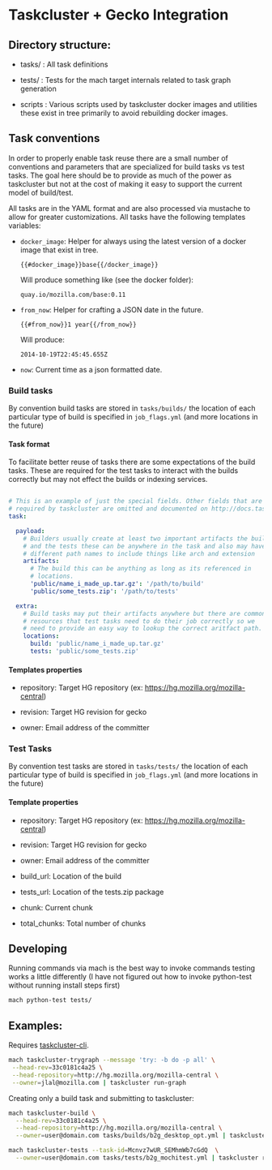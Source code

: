 # Taskcluster + Gecko Integration

## Directory structure:

  - tasks/  : All task definitions

  - tests/  : Tests for the mach target internals related to task graph
              generation

  - scripts : Various scripts used by taskcluster docker images and
              utilities these exist in tree primarily to avoid rebuilding
              docker images.

## Task conventions

In order to properly enable task reuse there are a small number of
conventions and parameters that are specialized for build tasks vs test
tasks. The goal here should be to provide as much of the power as
taskcluster but not at the cost of making it easy to support the current
model of build/test.


All tasks are in the YAML format and are also processed via mustache to
allow for greater customizations. All tasks have the following
templates variables:


  - `docker_image`: Helper for always using the latest version of a docker
    image that exist in tree.

    ```
    {{#docker_image}}base{{/docker_image}}
    ```

    Will produce something like (see the docker folder):

    ```
    quay.io/mozilla.com/base:0.11
    ```

  - `from_now`: Helper for crafting a JSON date in the future.

    ```
    {{#from_now}}1 year{{/from_now}}
    ```

    Will produce:

    ```
    2014-10-19T22:45:45.655Z
    ```

  - `now`: Current time as a json formatted date.


### Build tasks

By convention build tasks are stored in `tasks/builds/` the location of
each particular type of build is specified in `job_flags.yml` (and more
locations in the future)

#### Task format

To facilitate better reuse of tasks there are some expectations of the
build tasks. These are required for the test tasks to interact with the
builds correctly but may not effect the builds or indexing services.

```yaml

# This is an example of just the special fields. Other fields that are
# required by taskcluster are omitted and documented on http://docs.taskcluster.net/
task:

  payload:
    # Builders usually create at least two important artifacts the build
    # and the tests these can be anywhere in the task and also may have
    # different path names to include things like arch and extension
    artifacts:
      # The build this can be anything as long as its referenced in
      # locations.
      'public/name_i_made_up.tar.gz': '/path/to/build'
      'public/some_tests.zip': '/path/to/tests'

  extra:
    # Build tasks may put their artifacts anywhere but there are common
    # resources that test tasks need to do their job correctly so we
    # need to provide an easy way to lookup the correct aritfact path.
    locations:
      build: 'public/name_i_made_up.tar.gz'
      tests: 'public/some_tests.zip'
```

#### Templates properties

  - repository: Target HG repository (ex:
    https://hg.mozilla.org/mozilla-central)

  - revision: Target HG revision for gecko

  - owner: Email address of the committer

### Test Tasks

By convention test tasks are stored in `tasks/tests/` the location of
each particular type of build is specified in `job_flags.yml` (and more
locations in the future)


#### Template properties

  - repository: Target HG repository (ex:
    https://hg.mozilla.org/mozilla-central)

  - revision: Target HG revision for gecko

  - owner: Email address of the committer

  - build_url: Location of the build

  - tests_url: Location of the tests.zip package

  - chunk: Current chunk

  - total_chunks: Total number of chunks

## Developing

Running commands via mach is the best way to invoke commands testing
works a little differently (I have not figured out how to invoke
python-test without running install steps first)


```sh
mach python-test tests/
```

## Examples:

Requires [taskcluster-cli](https://github.com/taskcluster/taskcluster-cli).

```sh
mach taskcluster-trygraph --message 'try: -b do -p all' \
 --head-rev=33c0181c4a25 \
 --head-repository=http://hg.mozilla.org/mozilla-central \
 --owner=jlal@mozilla.com | taskcluster run-graph
```

Creating only a build task and submitting to taskcluster:

```sh
mach taskcluster-build \
  --head-rev=33c0181c4a25 \
  --head-repository=http://hg.mozilla.org/mozilla-central \
  --owner=user@domain.com tasks/builds/b2g_desktop_opt.yml | taskcluster run-task --verbose
```

```sh
mach taskcluster-tests --task-id=Mcnvz7wUR_SEMhmWb7cGdQ  \
  --owner=user@domain.com tasks/tests/b2g_mochitest.yml | taskcluster run-task --verbose
```
